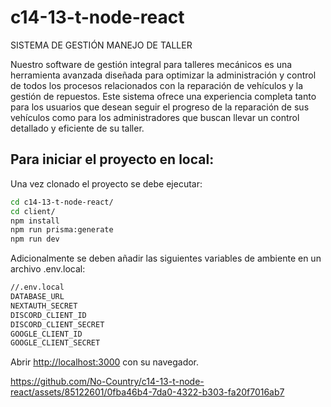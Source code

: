 # c14-13-t-node-react
SISTEMA DE GESTIÓN MANEJO DE TALLER

Nuestro software de gestión integral para talleres mecánicos es una herramienta avanzada diseñada para optimizar la administración y control de todos los procesos relacionados con la reparación de vehículos y la gestión de repuestos. Este sistema ofrece una experiencia completa tanto para los usuarios que desean seguir el progreso de la reparación de sus vehículos como para los administradores que buscan llevar un control detallado y eficiente de su taller.

## Para iniciar el proyecto en local:

Una vez clonado el proyecto se debe ejecutar:
```bash
cd c14-13-t-node-react/
cd client/
npm install
npm run prisma:generate
npm run dev
```
Adicionalmente se deben añadir las siguientes variables de ambiente en un archivo .env.local:

```bash
//.env.local
DATABASE_URL
NEXTAUTH_SECRET
DISCORD_CLIENT_ID
DISCORD_CLIENT_SECRET
GOOGLE_CLIENT_ID
GOOGLE_CLIENT_SECRET
```


Abrir [http://localhost:3000](http://localhost:3000) con su navegador.



https://github.com/No-Country/c14-13-t-node-react/assets/85122601/0fba46b4-7da0-4322-b303-fa20f7016ab7


